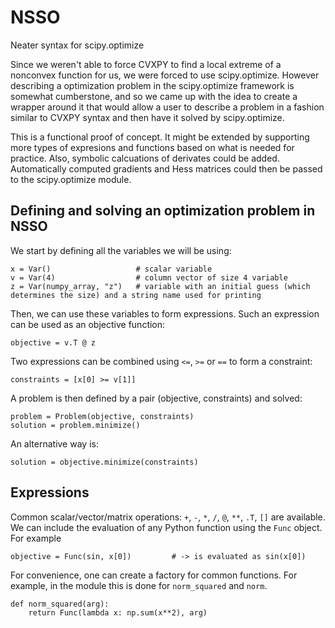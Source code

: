 # NSSO
Neater syntax for scipy.optimize

Since we weren't able to force CVXPY to find a local extreme of a nonconvex function for us, we were forced to use scipy.optimize.
However describing a optimization problem in the scipy.optimize framework is somewhat cumberstone, and so we came up with the idea to create a wrapper around it that would allow a user to describe a problem in a fashion similar to CVXPY syntax and then have it solved by scipy.optimize.

This is a functional proof of concept. It might be extended by supporting more types of expresions and functions based on what is needed for practice.
Also, symbolic calcuations of derivates could be added. Automatically computed gradients and Hess matrices could then be passed to the scipy.optimize module.

## Defining and solving an optimization problem in NSSO
We start by defining all the variables we will be using:
```
x = Var()                   # scalar variable
v = Var(4)                  # column vector of size 4 variable
z = Var(numpy_array, "z")   # variable with an initial guess (which determines the size) and a string name used for printing
```
Then, we can use these variables to form expressions. Such an expression can be used as an objective function:
```
objective = v.T @ z
```
Two expressions can be combined using `<=`, `>=` or `==` to form a constraint:
```
constraints = [x[0] >= v[1]]
```
A problem is then defined by a pair (objective, constraints) and solved:
```
problem = Problem(objective, constraints)
solution = problem.minimize()
```
An alternative way is:
```
solution = objective.minimize(constraints)
```



## Expressions
Common scalar/vector/matrix operations: `+`, `-`, `*`, `/`, `@`, `**`, `.T`, `[]` are available.
We can include the evaluation of any Python function using the `Func` object. For example
```
objective = Func(sin, x[0])         # -> is evaluated as sin(x[0])
```
For convenience, one can create a factory for common functions. For example, in the module this is done for `norm_squared` and `norm`.

```
def norm_squared(arg):
    return Func(lambda x: np.sum(x**2), arg)
```
